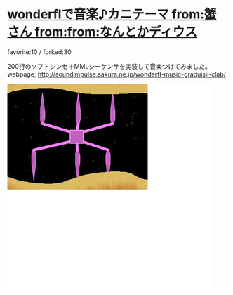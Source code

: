 # [wonderflで音楽♪カニテーマ from:蟹さん from:from:なんとかディウス](http://wonderfl.net/c/eTb6)

favorite:10 / forked:30

200行のソフトシンセ＋MMLシーケンサを実装して音楽つけてみました。  
webpage; http://soundimpulse.sakura.ne.jp/wonderfl-music-graduisii-clab/

![thumbnail](./thumbnail.jpg)
